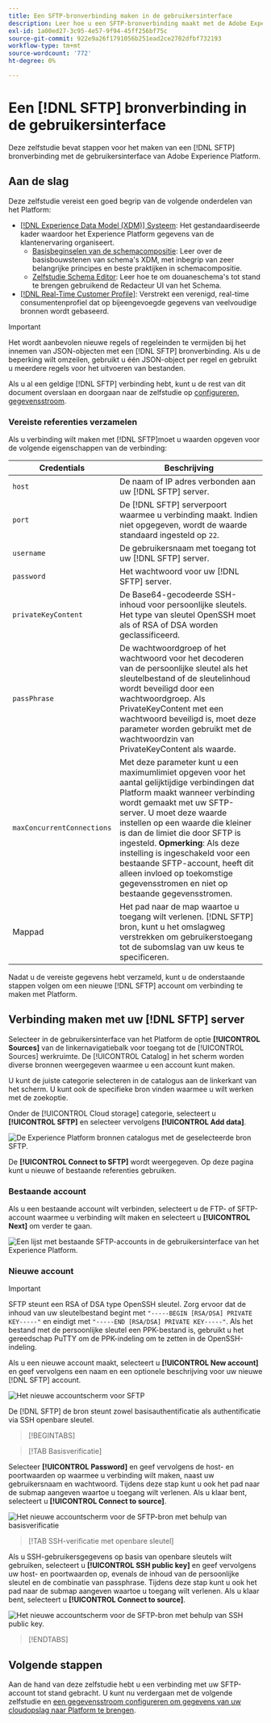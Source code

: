 ```yaml
---
title: Een SFTP-bronverbinding maken in de gebruikersinterface
description: Leer hoe u een SFTP-bronverbinding maakt met de Adobe Experience Platform-gebruikersinterface.
exl-id: 1a00ed27-3c95-4e57-9f94-45ff256bf75c
source-git-commit: 922e9a26f1791056b251ead2ce2702dfbf732193
workflow-type: tm+mt
source-wordcount: '772'
ht-degree: 0%

---
```


# Een [!DNL SFTP] bronverbinding in de gebruikersinterface

Deze zelfstudie bevat stappen voor het maken van een [!DNL SFTP] bronverbinding met de gebruikersinterface van Adobe Experience Platform.

## Aan de slag

Deze zelfstudie vereist een goed begrip van de volgende onderdelen van het Platform:

* [[!DNL Experience Data Model (XDM)] Systeem](../../../../../xdm/home.md): Het gestandaardiseerde kader waardoor het Experience Platform gegevens van de klantenervaring organiseert.
   * [Basisbeginselen van de schemacompositie](../../../../../xdm/schema/composition.md): Leer over de basisbouwstenen van schema&#39;s XDM, met inbegrip van zeer belangrijke principes en beste praktijken in schemacompositie.
   * [Zelfstudie Schema Editor](../../../../../xdm/tutorials/create-schema-ui.md): Leer hoe te om douaneschema&#39;s tot stand te brengen gebruikend de Redacteur UI van het Schema.
* [[!DNL Real-Time Customer Profile]](../../../../../profile/home.md): Verstrekt een verenigd, real-time consumentenprofiel dat op bijeengevoegde gegevens van veelvoudige bronnen wordt gebaseerd.

>[!IMPORTANT]
>
>Het wordt aanbevolen nieuwe regels of regeleinden te vermijden bij het innemen van JSON-objecten met een [!DNL SFTP] bronverbinding. Als u de beperking wilt omzeilen, gebruikt u één JSON-object per regel en gebruikt u meerdere regels voor het uitvoeren van bestanden.

Als u al een geldige [!DNL SFTP] verbinding hebt, kunt u de rest van dit document overslaan en doorgaan naar de zelfstudie op [configureren, gegevensstroom](../../dataflow/batch/cloud-storage.md).

### Vereiste referenties verzamelen

Als u verbinding wilt maken met [!DNL SFTP]moet u waarden opgeven voor de volgende eigenschappen van de verbinding:

| Credentials | Beschrijving |
| ---------- | ----------- |
| `host` | De naam of IP adres verbonden aan uw [!DNL SFTP] server. |
| `port` | De [!DNL SFTP] serverpoort waarmee u verbinding maakt. Indien niet opgegeven, wordt de waarde standaard ingesteld op `22`. |
| `username` | De gebruikersnaam met toegang tot uw [!DNL SFTP] server. |
| `password` | Het wachtwoord voor uw [!DNL SFTP] server. |
| `privateKeyContent` | De Base64-gecodeerde SSH-inhoud voor persoonlijke sleutels. Het type van sleutel OpenSSH moet als of RSA of DSA worden geclassificeerd. |
| `passPhrase` | De wachtwoordgroep of het wachtwoord voor het decoderen van de persoonlijke sleutel als het sleutelbestand of de sleutelinhoud wordt beveiligd door een wachtwoordgroep. Als PrivateKeyContent met een wachtwoord beveiligd is, moet deze parameter worden gebruikt met de wachtwoordzin van PrivateKeyContent als waarde. |
| `maxConcurrentConnections` | Met deze parameter kunt u een maximumlimiet opgeven voor het aantal gelijktijdige verbindingen dat Platform maakt wanneer verbinding wordt gemaakt met uw SFTP-server. U moet deze waarde instellen op een waarde die kleiner is dan de limiet die door SFTP is ingesteld. **Opmerking**: Als deze instelling is ingeschakeld voor een bestaande SFTP-account, heeft dit alleen invloed op toekomstige gegevensstromen en niet op bestaande gegevensstromen. |
| Mappad | Het pad naar de map waartoe u toegang wilt verlenen. [!DNL SFTP] bron, kunt u het omslagweg verstrekken om gebruikerstoegang tot de subomslag van uw keus te specificeren. |

Nadat u de vereiste gegevens hebt verzameld, kunt u de onderstaande stappen volgen om een nieuwe [!DNL SFTP] account om verbinding te maken met Platform.

## Verbinding maken met uw [!DNL SFTP] server

Selecteer in de gebruikersinterface van het Platform de optie **[!UICONTROL Sources]** van de linkernavigatiebalk voor toegang tot de [!UICONTROL Sources] werkruimte. De [!UICONTROL Catalog] in het scherm worden diverse bronnen weergegeven waarmee u een account kunt maken.

U kunt de juiste categorie selecteren in de catalogus aan de linkerkant van het scherm. U kunt ook de specifieke bron vinden waarmee u wilt werken met de zoekoptie.

Onder de [!UICONTROL Cloud storage] categorie, selecteert u **[!UICONTROL SFTP]** en selecteer vervolgens **[!UICONTROL Add data]**.

![De Experience Platform bronnen catalogus met de geselecteerde bron SFTP.](../../../../images/tutorials/create/sftp/catalog.png)

De **[!UICONTROL Connect to SFTP]** wordt weergegeven. Op deze pagina kunt u nieuwe of bestaande referenties gebruiken.

### Bestaande account

Als u een bestaande account wilt verbinden, selecteert u de FTP- of SFTP-account waarmee u verbinding wilt maken en selecteert u **[!UICONTROL Next]** om verder te gaan.

![Een lijst met bestaande SFTP-accounts in de gebruikersinterface van het Experience Platform.](../../../../images/tutorials/create/sftp/existing.png)

### Nieuwe account

>[!IMPORTANT]
>
>SFTP steunt een RSA of DSA type OpenSSH sleutel. Zorg ervoor dat de inhoud van uw sleutelbestand begint met `"-----BEGIN [RSA/DSA] PRIVATE KEY-----"` en eindigt met `"-----END [RSA/DSA] PRIVATE KEY-----"`. Als het bestand met de persoonlijke sleutel een PPK-bestand is, gebruikt u het gereedschap PuTTY om de PPK-indeling om te zetten in de OpenSSH-indeling.

Als u een nieuwe account maakt, selecteert u **[!UICONTROL New account]** en geef vervolgens een naam en een optionele beschrijving voor uw nieuwe [!DNL SFTP] account.

![Het nieuwe accountscherm voor SFTP](../../../../images/tutorials/create/sftp/new.png)

De [!DNL SFTP] de bron steunt zowel basisauthentificatie als authentificatie via SSH openbare sleutel.

>[!BEGINTABS]

>[!TAB Basisverificatie]

Selecteer **[!UICONTROL Password]** en geef vervolgens de host- en poortwaarden op waarmee u verbinding wilt maken, naast uw gebruikersnaam en wachtwoord. Tijdens deze stap kunt u ook het pad naar de submap aangeven waartoe u toegang wilt verlenen. Als u klaar bent, selecteert u **[!UICONTROL Connect to source]**.

![Het nieuwe accountscherm voor de SFTP-bron met behulp van basisverificatie](../../../../images/tutorials/create/sftp/password.png)

>[!TAB SSH-verificatie met openbare sleutel]

Als u SSH-gebruikersgegevens op basis van openbare sleutels wilt gebruiken, selecteert u **[!UICONTROL SSH public key]**  en geef vervolgens uw host- en poortwaarden op, evenals de inhoud van de persoonlijke sleutel en de combinatie van passphrase. Tijdens deze stap kunt u ook het pad naar de submap aangeven waartoe u toegang wilt verlenen. Als u klaar bent, selecteert u **[!UICONTROL Connect to source]**.

![Het nieuwe accountscherm voor de SFTP-bron met behulp van SSH public key.](../../../../images/tutorials/create/sftp/ssh.png)

>[!ENDTABS]

## Volgende stappen

Aan de hand van deze zelfstudie hebt u een verbinding met uw SFTP-account tot stand gebracht. U kunt nu verdergaan met de volgende zelfstudie en [een gegevensstroom configureren om gegevens van uw cloudopslag naar Platform te brengen](../../dataflow/batch/cloud-storage.md).
